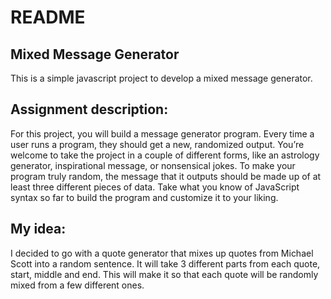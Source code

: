 # README

## Mixed Message Generator

This is a simple javascript project to develop a mixed message generator.

## Assignment description:

For this project, you will build a message generator program. Every time a user runs a program, they should get a new, randomized output. You’re welcome to take the project in a couple of different forms, like an astrology generator, inspirational message, or nonsensical jokes. To make your program truly random, the message that it outputs should be made up of at least three different pieces of data. Take what you know of JavaScript syntax so far to build the program and customize it to your liking.

## My idea:

I decided to go with a quote generator that mixes up quotes from Michael Scott into a random sentence. It will take 3 different parts from each quote, start, middle and end. This will make it so that each quote will be randomly mixed from a few different ones.
